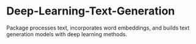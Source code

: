 # Deep-Learning-Text-Generation
Package processes text, incorporates word embeddings, and builds text generation models with deep learning methods.
